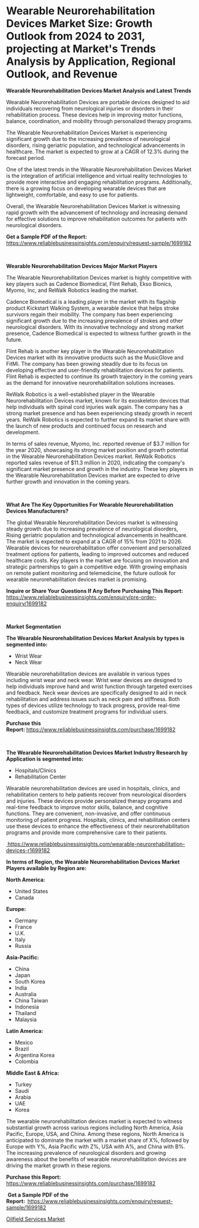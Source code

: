 <p><h1>Wearable Neurorehabilitation Devices Market Size: Growth Outlook from 2024 to 2031, projecting at Market's Trends Analysis by Application, Regional Outlook, and Revenue</h1></p><p><strong>Wearable Neurorehabilitation Devices Market Analysis and Latest Trends</strong></p>
<p><p>Wearable Neurorehabilitation Devices are portable devices designed to aid individuals recovering from neurological injuries or disorders in their rehabilitation process. These devices help in improving motor functions, balance, coordination, and mobility through personalized therapy programs.</p><p>The Wearable Neurorehabilitation Devices Market is experiencing significant growth due to the increasing prevalence of neurological disorders, rising geriatric population, and technological advancements in healthcare. The market is expected to grow at a CAGR of 12.3% during the forecast period.</p><p>One of the latest trends in the Wearable Neurorehabilitation Devices Market is the integration of artificial intelligence and virtual reality technologies to provide more interactive and engaging rehabilitation programs. Additionally, there is a growing focus on developing wearable devices that are lightweight, comfortable, and easy to use for patients.</p><p>Overall, the Wearable Neurorehabilitation Devices Market is witnessing rapid growth with the advancement of technology and increasing demand for effective solutions to improve rehabilitation outcomes for patients with neurological disorders.</p></p>
<p><strong>Get a Sample PDF of the Report:&nbsp;</strong> <a href="https://www.reliablebusinessinsights.com/enquiry/request-sample/1699182">https://www.reliablebusinessinsights.com/enquiry/request-sample/1699182</a></p>
<p>&nbsp;</p>
<p><strong>Wearable Neurorehabilitation Devices Major Market Players</strong></p>
<p><p>The Wearable Neurorehabilitation Devices market is highly competitive with key players such as Cadence Biomedical, Flint Rehab, Ekso Bionics, Myomo, Inc, and ReWalk Robotics leading the market. </p><p>Cadence Biomedical is a leading player in the market with its flagship product Kickstart Walking System, a wearable device that helps stroke survivors regain their mobility. The company has been experiencing significant growth due to the increasing prevalence of strokes and other neurological disorders. With its innovative technology and strong market presence, Cadence Biomedical is expected to witness further growth in the future.</p><p>Flint Rehab is another key player in the Wearable Neurorehabilitation Devices market with its innovative products such as the MusicGlove and FitMi. The company has been growing steadily due to its focus on developing effective and user-friendly rehabilitation devices for patients. Flint Rehab is expected to continue its growth trajectory in the coming years as the demand for innovative neurorehabilitation solutions increases.</p><p>ReWalk Robotics is a well-established player in the Wearable Neurorehabilitation Devices market, known for its exoskeleton devices that help individuals with spinal cord injuries walk again. The company has a strong market presence and has been experiencing steady growth in recent years. ReWalk Robotics is expected to further expand its market share with the launch of new products and continued focus on research and development.</p><p>In terms of sales revenue, Myomo, Inc. reported revenue of $3.7 million for the year 2020, showcasing its strong market position and growth potential in the Wearable Neurorehabilitation Devices market. ReWalk Robotics reported sales revenue of $11.3 million in 2020, indicating the company's significant market presence and growth in the industry. These key players in the Wearable Neurorehabilitation Devices market are expected to drive further growth and innovation in the coming years.</p></p>
<p>&nbsp;</p>
<p><strong>What Are The Key Opportunities For Wearable Neurorehabilitation Devices Manufacturers?</strong></p>
<p><p>The global Wearable Neurorehabilitation Devices market is witnessing steady growth due to increasing prevalence of neurological disorders, Rising geriatric population and technological advancements in healthcare. The market is expected to expand at a CAGR of 15% from 2021 to 2026. Wearable devices for neurorehabilitation offer convenient and personalized treatment options for patients, leading to improved outcomes and reduced healthcare costs. Key players in the market are focusing on innovation and strategic partnerships to gain a competitive edge. With growing emphasis on remote patient monitoring and telemedicine, the future outlook for wearable neurorehabilitation devices market is promising.</p></p>
<p><strong>Inquire or Share Your Questions If Any Before Purchasing This Report:</strong> <a href="https://www.reliablebusinessinsights.com/enquiry/pre-order-enquiry/1699182">https://www.reliablebusinessinsights.com/enquiry/pre-order-enquiry/1699182</a></p>
<p>&nbsp;</p>
<p><strong>Market Segmentation</strong></p>
<p><strong>The Wearable Neurorehabilitation Devices Market Analysis by types is segmented into:</strong></p>
<p><ul><li>Wrist Wear</li><li>Neck Wear</li></ul></p>
<p><p>Wearable neurorehabilitation devices are available in various types including wrist wear and neck wear. Wrist wear devices are designed to help individuals improve hand and wrist function through targeted exercises and feedback. Neck wear devices are specifically designed to aid in neck rehabilitation and address issues such as neck pain and stiffness. Both types of devices utilize technology to track progress, provide real-time feedback, and customize treatment programs for individual users.</p></p>
<p><strong>Purchase this Report:&nbsp;</strong><a href="https://www.reliablebusinessinsights.com/purchase/1699182">https://www.reliablebusinessinsights.com/purchase/1699182</a></p>
<p>&nbsp;</p>
<p><strong>The Wearable Neurorehabilitation Devices Market Industry Research by Application is segmented into:</strong></p>
<p><ul><li>Hospitals/Clinics</li><li>Rehabilitation Center</li></ul></p>
<p><p>Wearable neurorehabilitation devices are used in hospitals, clinics, and rehabilitation centers to help patients recover from neurological disorders and injuries. These devices provide personalized therapy programs and real-time feedback to improve motor skills, balance, and cognitive functions. They are convenient, non-invasive, and offer continuous monitoring of patient progress. Hospitals, clinics, and rehabilitation centers use these devices to enhance the effectiveness of their neurorehabilitation programs and provide more comprehensive care to their patients.</p></p>
<p><a href="https://www.reliablebusinessinsights.com/wearable-neurorehabilitation-devices-r1699182">&nbsp;https://www.reliablebusinessinsights.com/wearable-neurorehabilitation-devices-r1699182</a></p>
<p><strong>In terms of Region, the Wearable Neurorehabilitation Devices Market Players available by Region are:</strong></p>
<p>
    <p> <strong> North America: </strong>
        <ul>
            <li>United States</li>
            <li>Canada</li>
        </ul>
        </p> 
    <p> <strong> Europe: </strong>
        <ul>
            <li>Germany</li>
            <li>France</li>
            <li>U.K.</li>
            <li>Italy</li>
            <li>Russia</li>
        </ul>
        </p> 
    <p> <strong> Asia-Pacific: </strong>
        <ul>
            <li>China</li>
            <li>Japan</li>
            <li>South Korea</li>
            <li>India</li>
            <li>Australia</li>
            <li>China Taiwan</li>
            <li>Indonesia</li>
            <li>Thailand</li>
            <li>Malaysia</li>
        </ul>
        </p> 
    <p> <strong> Latin America: </strong>
        <ul>
            <li>Mexico</li>
            <li>Brazil</li>
            <li>Argentina Korea</li>
            <li>Colombia</li>
        </ul>
        </p> 
    <p> <strong> Middle East & Africa: </strong>
        <ul>
            <li>Turkey</li>
            <li>Saudi</li>
            <li>Arabia</li>
            <li>UAE</li>
            <li>Korea</li>
        </ul>
    </p>
    </p>
<p><p>The wearable neurorehabilitation devices market is expected to witness substantial growth across various regions including North America, Asia Pacific, Europe, USA, and China. Among these regions, North America is anticipated to dominate the market with a market share of X%, followed by Europe with Y%, Asia Pacific with Z%, USA with A%, and China with B%. The increasing prevalence of neurological disorders and growing awareness about the benefits of wearable neurorehabilitation devices are driving the market growth in these regions.</p></p>
<p><strong>Purchase this Report: </strong><a href="https://www.reliablebusinessinsights.com/purchase/1699182">https://www.reliablebusinessinsights.com/purchase/1699182</a></p>
<p>&nbsp;<strong>Get a Sample PDF of the Report:&nbsp;&nbsp;</strong><a href="https://www.reliablebusinessinsights.com/enquiry/request-sample/1699182">https://www.reliablebusinessinsights.com/enquiry/request-sample/1699182</a></p>
<p><strong></strong></p>
<p><p><a href="https://github.com/marshallymanow/Market-Research-Report-List-1/blob/main/oilfield-services-market.md">Oilfield Services Market</a></p></p>